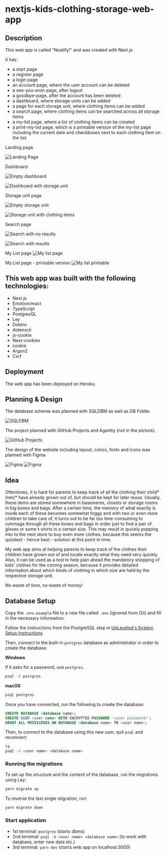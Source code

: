 # nextjs-kids-clothing-storage-web-app

## Description

This web app is called "Neatify!" and was created with Next.js.

It has:

- a start page
- a register page
- a login page
- an account page, where the user account can be deleted
- a see-you-soon page, after logout
- a goodbye-page, after the account has been deleted
- a dashboard, where storage units can be added
- a page for each storage unit, where clothing items can be added
- a search page, where clothing items can be searched across all storage items
- a my-list page, where a list of clothing items can be created
- a print-my-list page, which is a printable version of the my-list page including the current date and checkboxes next to each clothing item on the list.

Landing page

![Landing Page](/screenshots/landing-page-screenshot.jpg)

Dashboard

![Empty dashboard](/screenshots/dashboard-empty-screenshot.jpg)

![Dashboard with storage unit](/screenshots/dashboard-screenshot.jpg)

Storage unit page

![Empty storage unit](/screenshots/storage-unit-empty-screenshot.jpg)

![Storage unit with clothing items](/screenshots/storage-unit-screenshot.jpg)

Search page

![Search with no results](/screenshots/search-no-results-screenshot.jpg)

![Search with results](/screenshots/search-with-results-screenshot.jpg)

My List page
![My list page](/screenshots/my-list-screenshot.jpg)

My List page - printable version
![My list printable](/screenshots/print-my-list-screenshot.jpg)

## This web app was built with the following technologies:

- Next.js
- Emotion/react
- TypeScript
- PostgresQL
- Ley
- Dotenv
- dotenvcli
- js-cookie
- Next-cookies
- cookie
- Argon2
- Csrf

## Deployment

The web app has been deployed on Heroku.

## Planning & Design

The database scheme was planned with SQLDBM as well as DB Fiddle.

![SQLDBM](/screenshots/db-scheme-screenshot.png)

The project planned with GitHub Projects and Agantty (not in the picture).

![GitHub Projects](/screenshots/github-projects-screenshot.jpg)

The design of the website including layout, colors, fonts and icons was planned with Figma.

![Figma](/screenshots/figma-layout-design-screenshot.jpg)
![Figma](/screenshots/figma-layout-design-screenshot.jpg)

## Idea

Oftentimes, it is hard for parents to keep track of all the clothing their child\*(ren)\* have already grown out of, but should be kept for later reuse. Usually, these items are stored somewhere in basements, closets or storage rooms in big boxes and bags. After a certain time, the memory of what exactly is inside each of these becomes somewhat foggy and with two or even more children to take care of, it turns out to be far too time-consuming to rummage through all these boxes and bags in order just to find a pair of gloves or some t-shirts in a certain size. This may result in quickly popping into to the next store to buy even more clothes, because this seems the quickest - hence best - solution at this point in time.

My web app aims at helping parents to keep track of the clothes their children have grown out of and locate exactly what they need very quickly. Also, it can be used as a tool to help plan ahead the mandatory shopping of kids' clothes for the coming season, because it provides detailed information about which kinds of clothing in which size are held by the respective storage unit.

No waste of time, no waste of money!

## Database Setup

Copy the `.env.example` file to a new file called `.env` (ignored from Git) and fill in the necessary information.

Follow the instructions from the PostgreSQL step in [UpLeveled's System Setup Instructions](https://github.com/upleveled/system-setup/blob/master/readme.md).

Then, connect to the built-in `postgres` database as administrator in order to create the database:

**Windows**

If it asks for a password, use `postgres`.

```sh
psql -U postgres
```

**macOS**

```sh
psql postgres
```

Once you have connected, run the following to create the database:

```sql
CREATE DATABASE <database name>;
CREATE USER <user name> WITH ENCRYPTED PASSWORD '<user password>';
GRANT ALL PRIVILEGES ON DATABASE <database name> TO <user name>;
```

Then, to connect to the database using this new user, quit `psql` and reconnect:

```sh
\q
psql -U <user name> <database name>
```

### Running the migrations

To set up the structure and the content of the database, run the migrations using Ley:

```sh
yarn migrate up
```

To reverse the last single migration, run:

```sh
yarn migrate down
```

### Start application

- 1st terminal: `postgres` (starts dbms)
- 2nd terminal: `psql -U <user name> <database name>` (to work with database, enter new data etc.)
- 3rd terminal: `yarn dev` (starts web app on localhost:3000)
